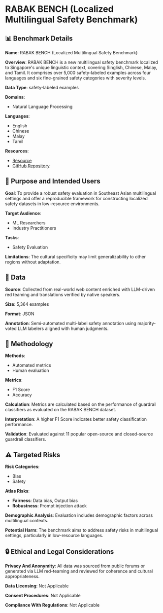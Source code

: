 # RABAK BENCH (Localized Multilingual Safety Benchmark)

## 📊 Benchmark Details

**Name**: RABAK BENCH (Localized Multilingual Safety Benchmark)

**Overview**: RABAK BENCH is a new multilingual safety benchmark localized to Singapore's unique linguistic context, covering Singlish, Chinese, Malay, and Tamil. It comprises over 5,000 safety-labeled examples across four languages and six fine-grained safety categories with severity levels.

**Data Type**: safety-labeled examples

**Domains**:
- Natural Language Processing

**Languages**:
- English
- Chinese
- Malay
- Tamil

**Resources**:
- [Resource](https://huggingface.co/datasets/govtech/RabakBench)
- [GitHub Repository](https://github.com/govtech-responsibleai/RabakBench)

## 🎯 Purpose and Intended Users

**Goal**: To provide a robust safety evaluation in Southeast Asian multilingual settings and offer a reproducible framework for constructing localized safety datasets in low-resource environments.

**Target Audience**:
- ML Researchers
- Industry Practitioners

**Tasks**:
- Safety Evaluation

**Limitations**: The cultural specificity may limit generalizability to other regions without adaptation.

## 💾 Data

**Source**: Collected from real-world web content enriched with LLM-driven red teaming and translations verified by native speakers.

**Size**: 5,364 examples

**Format**: JSON

**Annotation**: Semi-automated multi-label safety annotation using majority-voted LLM labelers aligned with human judgments.

## 🔬 Methodology

**Methods**:
- Automated metrics
- Human evaluation

**Metrics**:
- F1 Score
- Accuracy

**Calculation**: Metrics are calculated based on the performance of guardrail classifiers as evaluated on the RABAK BENCH dataset.

**Interpretation**: A higher F1 Score indicates better safety classification performance.

**Validation**: Evaluated against 11 popular open-source and closed-source guardrail classifiers.

## ⚠️ Targeted Risks

**Risk Categories**:
- Bias
- Safety

**Atlas Risks**:
- **Fairness**: Data bias, Output bias
- **Robustness**: Prompt injection attack

**Demographic Analysis**: Evaluation includes demographic factors across multilingual contexts.

**Potential Harm**: The benchmark aims to address safety risks in multilingual settings, particularly in low-resource languages.

## 🔒 Ethical and Legal Considerations

**Privacy And Anonymity**: All data was sourced from public forums or generated via LLM red-teaming and reviewed for coherence and cultural appropriateness.

**Data Licensing**: Not Applicable

**Consent Procedures**: Not Applicable

**Compliance With Regulations**: Not Applicable

